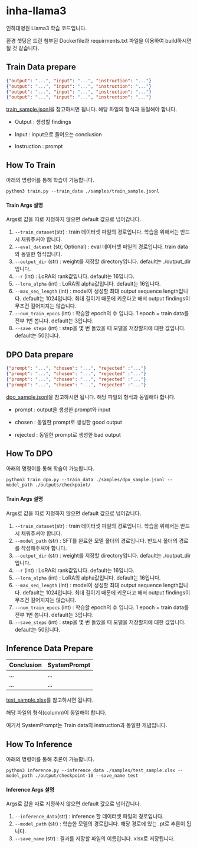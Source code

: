 # inha-llama3
인하대병원 Llama3 학습 코드입니다.

환경 셋팅은 드린 첨부된 Dockerfile과 requirments.txt 파일을 이용하여 build하시면 될 것 같습니다.

## Train Data prepare
```json
{"output": "...", "input": "...", "instruction": "..."}
{"output": "...", "input": "...", "instruction": "..."}
{"output": "...", "input": "...", "instruction": "..."}
{"output": "...", "input": "...", "instruction": "..."}
```
[train_sample.jsonl](samples/train_sample.jsonl)을 참고하시면 됩니다.
해당 파일의 형식과 동일해야 합니다.

* Output : 생성할 findings

* Input : input으로 들어오는 conclusion

* Instruction : prompt


## How To Train
아래의 명령어를 통해 학습이 가능합니다.

```
python3 train.py --train_data ./samples/train_sample.jsonl
```

#### Train Args 설명
Args로 값을 따로 지정하지 않으면 default 값으로 넘어갑니다.

1. `--train_dataset`(str) : train 데이터셋 파일의 경로입니다. 학습을 위해서는 반드시 채워주셔야 합니다.
2. `--eval_dataset` (str, Optional) : eval 데이터셋 파일의 경로입니다. train data와 동일한 형식입니다.
3. `--output_dir` (str) : weight를 저장할 directory입니다. default는 ./output_dir 입니다.
4. `--r` (int) : LoRA의 rank값입니다. default는 16입니다.
5. `--lora_alpha` (int) : LoRA의 alpha값입니다. default는 16입니다.
6. `--max_seq_length` (int) : model이 생성할 최대 output sequence length입니다. default는 1024입니다. 최대 길이기 때문에 키운다고 해서 output findings이 무조건 길어지지는 않습니다.
7. `--num_train_epocs` (int) : 학습할 epoch의 수 입니다. 1 epoch = train data를 전부 1번 봅니다. default는 3입니다.
8. `--save_steps` (int) : step을 몇 번 돌았을 때 모델을 저장할지에 대한 값입니다. default는 50입니다.


## DPO Data prepare
```json
{"prompt": "...", "chosen": "...", "rejected" :"..."}
{"prompt": "...", "chosen": "...", "rejected" :"..."}
{"prompt": "...", "chosen": "...", "rejected" :"..."}
{"prompt": "...", "chosen": "...", "rejected" :"..."}
```
[dpo_sample.jsonl](samples/dpo_sample.jsonl)을 참고하시면 됩니다.
해당 파일의 형식과 동일해야 합니다.

* prompt : output을 생성한 prompt와 input

* chosen : 동일한 prompt로 생성한 good output

* rejected : 동일한 prompt로 생성한 bad output


## How To DPO
아래의 명령어를 통해 학습이 가능합니다.

```
python3 train_dpo.py --train_data ./samples/dpo_sample.jsonl --model_path ./outputs/checkpoint/
```

#### Train Args 설명
Args로 값을 따로 지정하지 않으면 default 값으로 넘어갑니다.

1. `--train_dataset`(str) : train 데이터셋 파일의 경로입니다. 학습을 위해서는 반드시 채워주셔야 합니다.
2. `--model_path` (str) : SFT를 완료한 모델 폴더의 경로입니다. 반드시 폴더의 경로를 작성해주셔야 합니다.
3. `--output_dir` (str) : weight를 저장할 directory입니다. default는 ./output_dir 입니다.
4. `--r` (int) : LoRA의 rank값입니다. default는 16입니다.
5. `--lora_alpha` (int) : LoRA의 alpha값입니다. default는 16입니다.
6. `--max_seq_length` (int) : model이 생성할 최대 output sequence length입니다. default는 1024입니다. 최대 길이기 때문에 키운다고 해서 output findings이 무조건 길어지지는 않습니다.
7. `--num_train_epocs` (int) : 학습할 epoch의 수 입니다. 1 epoch = train data를 전부 1번 봅니다. default는 3입니다.
8. `--save_steps` (int) : step을 몇 번 돌았을 때 모델을 저장할지에 대한 값입니다. default는 50입니다.

## Inference Data Prepare
| Conclusion | SystemPrompt | 
|----------|----------|
| ...   | ...   | 
| ...   | ...   | 

[test_sample.xlsx](samples/test_sample.xlsx)를 참고하시면 됩니다.

해당 파일의 형식(column)이 동일해야 합니다.

여기서 SystemPrompt는 Train data의 instruction과 동일한 개념입니다.

## How To Inference
아래의 명령어를 통해 추론이 가능합니다.
```
python3 inference.py --inference_data ./samples/test_sample.xlsx --model_path ./output/checkpoint-10 --save_name test
```

#### Inference Args 설명
Args로 값을 따로 지정하지 않으면 default 값으로 넘어갑니다.

1. `--inference_data`(str) : inference 할 데이터셋 파일의 경로입니다. 
2. `--model_path` (str) : 학습한 모델의 경로입니다. 해당 경로에 있는 .pt로 추론이 됩니다.
3. `--save_name` (str) : 결과를 저장할 파일의 이름입니다. xlsx로 저장됩니다.




